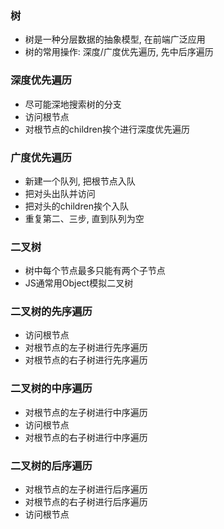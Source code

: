 ### 树
* 树是一种分层数据的抽象模型, 在前端广泛应用
* 树的常用操作: 深度/广度优先遍历, 先中后序遍历

### 深度优先遍历
* 尽可能深地搜索树的分支
* 访问根节点
* 对根节点的children挨个进行深度优先遍历


### 广度优先遍历
* 新建一个队列, 把根节点入队
* 把对头出队并访问
* 把对头的children挨个入队
* 重复第二、三步, 直到队列为空


### 二叉树
* 树中每个节点最多只能有两个子节点
* JS通常用Object模拟二叉树

### 二叉树的先序遍历
* 访问根节点
* 对根节点的左子树进行先序遍历
* 对根节点的右子树进行先序遍历

### 二叉树的中序遍历
* 对根节点的左子树进行中序遍历
* 访问根节点
* 对根节点的右子树进行中序遍历

### 二叉树的后序遍历
* 对根节点的左子树进行后序遍历
* 对根节点的右子树进行后序遍历
* 访问根节点


